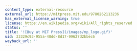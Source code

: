 ```yaml
---
content_type: external-resource
external_url: https://mitpress.mit.edu/9780262113236
has_external_license_warning: true
license: https://en.wikipedia.org/wiki/All_rights_reserved
status: ''
title: '![Buy at MIT Press](/images/mp_logo.gif)'
uid: 33329c93-955a-48dd-8d17-99627d2bbec6
wayback_url: ''
---
```

